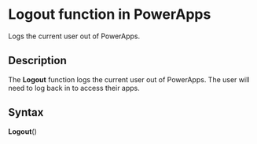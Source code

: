 <properties
	pageTitle="Logout function | Microsoft PowerApps"
	description="Reference information, including syntax and examples, for the Logout function in PowerApps"
	services=""
	suite="powerapps"
	documentationCenter="na"
	authors="gregli-msft"
	manager="dwrede"
	editor=""
	tags=""/>

<tags
   ms.service="powerapps"
   ms.devlang="na"
   ms.topic="article"
   ms.tgt_pltfrm="na"
   ms.workload="na"
   ms.date="11/07/2015"
   ms.author="gregli"/>

# Logout function in PowerApps #

Logs the current user out of PowerApps. 

## Description ##

The **Logout** function logs the current user out of PowerApps.  The user will need to log back in to access their apps.

## Syntax ##

**Logout**()

